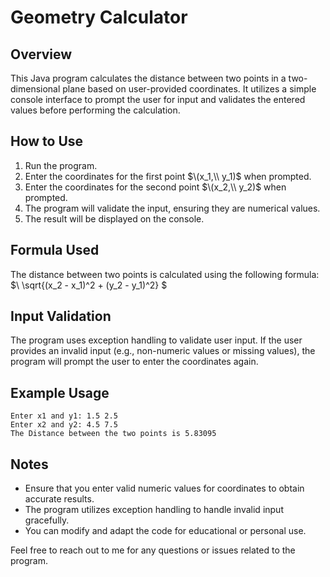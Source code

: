 # Geometry Calculator

## Overview
This Java program calculates the distance between two points in a two-dimensional plane based on user-provided coordinates. It utilizes a simple console interface to prompt the user for input and validates the entered values before performing the calculation.

## How to Use
1. Run the program.
2. Enter the coordinates for the first point $\(x_1,\\ y_1)$ when prompted.
3. Enter the coordinates for the second point $\(x_2,\\ y_2)$ when prompted.
4. The program will validate the input, ensuring they are numerical values.
5. The result will be displayed on the console.

## Formula Used
The distance between two points is calculated using the following formula:
$\ \sqrt{(x_2 - x_1)^2 + (y_2 - y_1)^2} \$

## Input Validation
The program uses exception handling to validate user input. If the user provides an invalid input (e.g., non-numeric values or missing values), the program will prompt the user to enter the coordinates again.

## Example Usage
```
Enter x1 and y1: 1.5 2.5
Enter x2 and y2: 4.5 7.5
The Distance between the two points is 5.83095
```

## Notes
- Ensure that you enter valid numeric values for coordinates to obtain accurate results.
- The program utilizes exception handling to handle invalid input gracefully.
- You can modify and adapt the code for educational or personal use.

Feel free to reach out to me for any questions or issues related to the program.
